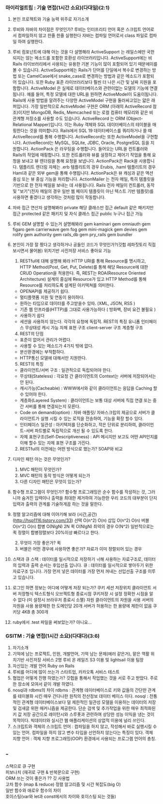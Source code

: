 ### 마이리얼트립 : 기술 면접(1시간 소요)(다대일)(2:1)

1. 본인 프로젝트와 기술 능력 위주로 자기소개

2. 루비와 자바의 차이점은 무엇인가?
	루비는 인터프리티 언어 혹은 스크립트 언어로서 컴파일하지 않고 한줄 한줄 실행한다
	자바는 컴파일 언어로서 class 파일로 컴파일 하여 실행한다.

3. 루비 컴포넌트에 대해 아는 것을 다 설명해라
	ActiveSupport 는 레일스에만 국한되지는 않는 메소드를 포함한 호환성 라이브러리입니다. ActiveSupport에는 비 Rails 라이브러리에서 사용되는 유용한 기본 기능이 많이 포함되어 있기 때문에이를 볼 수 있습니다. ActiveSupport에는 Rails가 단어를 단일에서 복수로 변경하는 방법 또는 CamelCase에서 snake_case로 변경하는 방법과 같은 메소드가 포함되어 있습니다. 또한 Ruby 표준 라이브러리보다 훨씬 더 나은 시간 및 날짜 지원을 포함합니다.
	ActiveModel 은 실제로 데이터베이스와 관련이없는 모델의 기능에 연결됩니다. 예를 들어, 특정 모델에 대한 URL을 원하면 ActiveModel이 도움이됩니다. Rails에 사용 방법을 알려주는 다양한 ActiveModel 구현을 둘러싸고있는 얇은 래퍼입니다. 가장 일반적으로 ActiveModel 구현은 ORM (아래의 ActiveRecord 참조)이지만 MongoDB, Redis, Memcached 또는 로컬 컴퓨터 메모리와 같은 비 관계형 저장소를 사용할 수도 있습니다.
	ActiveRecord 는 ORM (Object-Relational Mapper)입니다. 이는 Ruby 객체와 SQL 데이터베이스의 테이블을 매핑한다는 것을 의미합니다. Rails에서 SQL 19 데이터베이스를 쿼리하거나 쓸 때 ActiveRecord를 통해 수행합니다. 
	ActiveRecord는 또한 ActiveModel을 구현합니다. ActiveRecord는 MySQL, SQLite, JDBC, Oracle, PostgreSQL 등을 지원합니다.
	ActionPack 은 라우팅을 수행합니다. 들어오는 URL을 컨트롤러와 Rails의 작업에 매핑합니다. 또한 컨트롤러와 뷰를 설정하고 제어기 작업을 통해 요청을 보내고 뷰 렌더링을 통해 요청을 보냅니다. ActionPack은 Rack을 사용합니다. 템플리트 렌더링 자체는 .erb 템플리트의 경우 Erubis, .haml 템플리트의 경우 Haml과 같은 외부 gem을 통해 수행됩니다. ActionPack은 뷰 캐싱과 같은 액션 중심 또는 뷰 중심 기능을 처리합니다.
	ActionMailer 는 전자 메일, 특히 템플릿을 기반으로 한 전자 메일을 보내는 데 사용됩니다. Rails 전자 메일이 컨트롤러, 동작 및 "보기"(전자 메일의 경우 일반 웹 페이지 템플릿이 아닌 텍스트 기반 템플릿)를 사용하면 좋겠다고 생각하는 것처럼 많이 작동합니다.
4. 자바 접근 연산자 설명해봐라
	private 해당 클래스만 접근
	default 같은 패키지만 접근
	protected 같은 패키지 및 자식 클래스 접근
	public 누구나 접근 가능
5. 루비 GEM 설명할 수 있는거 설명해봐라
	gem kaminari
	gem omniauth
	gem figaro
	gem carrierwave
	gem fog
	gem mini-magick
	gem devies
	gem rolify
	gem authority
	gem rails_db
	gem pry_rails
	gem bundler
6. 본인이 가장 잘 짰다고 생각하거나 공들인 코드가 무엇인가?(깃헙 레파짓토리 직접 보시면서 물어봄)
	위치기반 사진저장 서비스 좋아요 기능
   1. RESTful에 대해 설명해 봐라
   	HTTP URI를 통해 Resource를 명시하고, HTTP Method(Post, Get, Put, Delete)를 통해 해당 Resource에 대한 CRUD Operation을 적용한다. 즉, REST는 ROA(Resource Oriented Architecture) 설계의 중심에 Resource가 있고 HTTP Method를 통해 Resource를 처리하도록 설계된 아키텍쳐를 의미한다.
   	- OPENAPI를 제공하기 쉽다.
	- 멀티플랫폼 지원 및 연동이 용이하다.
	- 원하는 타입으로 데이터를 주고받을수 있따. (XML, JSON, RSS )
	- 기존 웹 인프라를(HTTP)를 그대로 사용가능하다 ( 방화벽, 장비 요건 불필요 )
	- 사용하기 쉽다
	- 세션을 사용하지 않는다. 각각의 요청에 독립적.
	REST의 특징
	유니폼 인터페이스
	무상태성
	 캐시 가능
	 자체 표현 구조
	 client-server 구조
	 계층형 구조
	4) REST의 단점
	- 표준이 없어서 관리가 어렵다.
	- 사용할 수 있는 메소드가 4가지 밖에 없다.
	- 분산환경에는 부적합하다.
	- HTTP통신 모델에 대해서만 지원한다.
	5) REST의 특징
	- 클라이언트/서버 구조 : 일관적으로 독립되어야 한다.
	- 무상태(Stateless) : 각요청 간 클라이언트의 Context는 서버에 저장되어서는 안 된다.
	- 캐시가능(Cacheable) : WWW에서와 같이 클라이언트는 응답을 Caching 할 수 있어야 한다.
	- 계층화(Layered System) : 클라이언트는 보통 대상 서버에 직접 연결 또는 중간 서버를 통해 연결되는지 모른다.
	- Code on demand(option) : 자바 애플릿/ 자바스크립의 제공으로 서버가 클라이언트가 실행 시킬 수 있는 로직을 전송하여, 기능을 확장 할수 있다.
	- 인터페이스 일관성 : 아키텍처를 단순화하고, 작은 단위로 분리하여, 클라이언트-서버 파트별로 독립적으로 개선 될 수 있도록 한다.
	- 자체 표현구조(Self-Descriptiveness) : API 메시지만 보고도 어떤 API인지를 이해 할수 있는 자체 표현 구조를 가진다.
   2. RESTful의 이전에는 어떤 방식으로 했는가?
   	SOAP와 비교
7. 디자인 패턴 아는 것은 무엇인가?
    1. MVC 패턴이 무엇인가?
    2. MVC 패턴의 동작 방식은 어떻게 되는가
    3. 다른 디자인 패턴은 무엇이 있는가?
8. 함수형 프로그램이 무엇인가?
	함수형 프로그래밍은 순수 함수를 작성하는 것, 그러니까 숨겨진 입력이나 출력을 최대한 제거하여 가능한한 우리 코드의 대부분이 단지 입력과 출력의 관계를 기술하게끔 하는 것을 말한다.
9. 정렬 알고리즘에 대해 이야기해 보라 (시간,공간)  (http://hsp1116.tistory.com/33)
	선택		O(n^2)		O(n)
	삽입		O(n^2)		O(n)
	버블 		O(n^2)		O(n)
	합병		O(NlgN)		2N
	퀵		O(NlgN) 최악의 경우 O(N^2) 일반적으로는 퀵 정렬이 합병정렬보다 20%이상 빠르다고 한다.

	2. 무엇이 가장 좋은가?
		퀵
	3. 버블은 어떤 경우에 사용하면 좋은가?
		자료가 이미 정렬되어 있는 경우
10. 스택과 큐
	스택 : 데이터를 일시적으로 저장하기 ㅟ해 사용하는 자료구조로, 데이터의 입력과 출력 순서는 후입선출 입니다.
	큐 : 데이터를 일시적으로 쌓아두기 위한 자료구조 입니다. 가장 먼저 넣은 데이터를 가장 먼저 꺼내는 선입선출 구조를 이루고 있습니다.
11. 로그인 하면 정보는 어디에 어떻게 저장 되는가?
			쿠키								세션
저장위치		클라이언트 						서버
저장형식		텍스트형식							오브젝트형
종료시점		쿠키저장 시 설정 					정확한 시점을 알 수 없다
			(미 설정시 브라우저 종료시 소멸)
자원			클라이언트의 자원을 사용 				서버의 자원을 사용
용량제한		한 도메인당 20개					서버가 허용하는 한 용량에 제한이 없음
			쿠키당 4KB
			총 300개
12. ruby에서 .test 파일을 써보았는가?
	아니요...

### GSITM : 기술 면접(1시간 소요)(다대다)(3:6)
1. 자기소개
2. 기억에 남는 프로젝트, 인원, 개발언어, 기억 남는 문제(에러 같은거), 맡은 역활
	위치기반 사진저장 서비스
	2명
	루비 온 레일즈
	S3 이용 및 lightsail 이용
	팀장
3. 자신있는 개발 언어
	Ruby on Rails
4. 루비를 어디에 많이 쓰는가
	스타트업, 카카오톡 서비스 테스트
5. 협업은 어떻게 진행 하였는가?
	깃헙을 통해서 작업했는 것을 서로 주고 받았다. 주로 한 장소에 모여서 같이 개발 하였다.
6. nosql과 rdbms의 차이
	rdbms : 관계형 데이터베이스로 키와 값들의 간단한 관계를 테이블화 시킨 매우 간다나한 원칙의 전산정보 데이터 베이스 이다.
	nosql : 전통적인 관계형 데이터베이스보다 덜 제한적인 일관성 모델을 이용하는 데이터의 저장 및 검새글 위한 매커니즘을 제공한다.  단순 검색 및 추가작업을 위한 매우 최적화된 키 값 저장 공간으로 레이턴시와 스루폿과 관련하여 상당한 성능 이익을 냉는 것이 목적이다. 빅데이터와 실시간 웹 애플리케이션의 상없적 이용에 널리 쓰인다.
7. 스크립트와 객체의 
	스크립트 언어 : 컴파일을 하지 않고, 작성해서 바로 실행시킬 수 있는 언어. 컴파일을 하지 않고 변수 타입을 선언하지 않는다는 특징이 있다.
	객체 지향 언어 : 객체 지향 프로그래밍(OOP) 환경에서 사용되는 프로그램 언어의 총칭. 

## -
스택으로 큐 구현  
피보나치 (재귀로 구현 & 반복문으로 구현)   
ORM 쓰는 것이 좋은가 ??
깃 사용법  
고차 함수 (map & reduce)
정렬 알고리즘 및 시간 복잡도(big O)  
일반 함수와 애로우 함수의 차이  
호이스팅(var와 let과 const에서의 차이와 호이스팅 되는 것들)  
